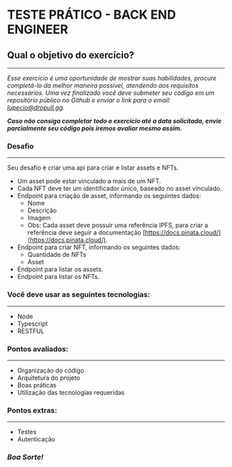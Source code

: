 # TESTE PRÁTICO - BACK END ENGINEER

## Qual o objetivo do exercício?

---

*Esse exercício é uma oportunidade de mostrar suas habilidades, procure
completá-lo da melhor maneira possível, atendendo aos requisitos necessários.
Uma vez finalizado você deve submeter seu código em um repositório público no Github e enviar o link para o email: lupecio@dropull.gg.*

***Caso não consiga completar todo o exercício até a data solicitada, envie
parcialmente seu código pois iremos avaliar mesmo assim.***

### Desafio

---

Seu desafio é criar uma api para criar e listar assets e NFTs.

- Um asset pode estar vinculado a mais de um NFT.
- Cada NFT deve ter um identificador único, baseado no asset vinculado.
- Endpoint para criação de asset, informando os seguintes dados:
    - Nome
    - Descrição
    - Imagem
    - Obs: Cada asset deve possuir uma referência IPFS, para criar a referência deve seguir a documentação [https://docs.pinata.cloud/](https://docs.pinata.cloud/).
- Endpoint para criar NFT, informando os seguintes dados:
    - Quantidade de NFTs
    - Asset
- Endpoint para listar os assets.
- Endpoint para listar os NFTs.

### Você deve usar as seguintes tecnologias:

---

- Node
- Typescript
- RESTFUL

### Pontos avaliados:

---

- Organização do código
- Arquitetura do projeto
- Boas práticas
- Utilização das tecnologias requeridas

### Pontos extras:

---

- Testes
- Autenticação

### ***Boa Sorte!***
